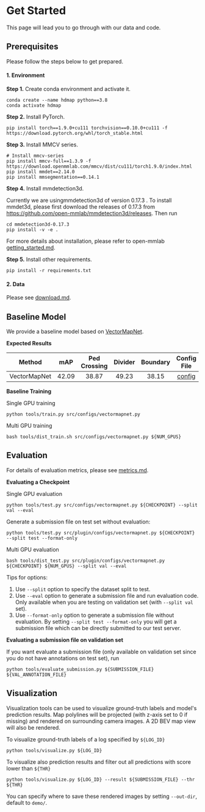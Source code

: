# Get Started 

This page will lead you to go through with our data and code.



## Prerequisites

Please follow the steps below to get prepared.

#### 1. Environment

**Step 1.** Create conda environment and activate it.

```
conda create --name hdmap python==3.8
conda activate hdmap
```

**Step 2.** Install PyTorch.

```
pip install torch==1.9.0+cu111 torchvision==0.10.0+cu111 -f https://download.pytorch.org/whl/torch_stable.html
```

**Step 3.** Install MMCV series.

```
# Install mmcv-series
pip install mmcv-full==1.3.9 -f https://download.openmmlab.com/mmcv/dist/cu111/torch1.9.0/index.html
pip install mmdet==2.14.0
pip install mmsegmentation==0.14.1
```

**Step 4.** Install mmdetection3d.

Currently we are usingmmdetection3d of  version 0.17.3 . To install mmdet3d, please first download the releases of 0.17.3 from https://github.com/open-mmlab/mmdetection3d/releases. Then run

```
cd mmdetection3d-0.17.3
pip install -v -e .
```

For more details about installation, please refer to open-mmlab [getting_started.md](https://github.com/open-mmlab/mmdetection3d/blob/master/docs/en/getting_started.md).

**Step 5.** Install other requirements.

```
pip install -r requirements.txt
```



#### 2. Data

Please see [download.md](./download.md).



## Baseline Model

We provide a baseline model based on [VectorMapNet](https://arxiv.org/abs/2206.08920). 

**Expected Results**

|    Method    |  mAP  | Ped Crossing | Divider | Boundary | Config File | Ckpt |
| :----------: | :---: | :----------: | :-----: | :------: | :---------: | :--: |
| VectorMapNet | 42.09 |    38.87     |  49.23  |  38.15   | [config]()  |      |

**Baseline Training**

Single GPU training

```
python tools/train.py src/configs/vectormapnet.py
```

Multi GPU training

```
bash tools/dist_train.sh src/configs/vectormapnet.py ${NUM_GPUS}
```



## Evaluation

For details of evaluation metrics, please see [metrics.md](./metrics.md).

**Evaluating a Checkpoint**

Single GPU evaluation

```
python tools/test.py src/configs/vectormapnet.py ${CHECKPOINT} --split val --eval
```

Generate a submission file on test set without evaluation:

```
python tools/test.py src/plugin/configs/vectormapnet.py ${CHECKPOINT} --split test --format-only
```

Multi GPU evaluation

```
bash tools/dist_test.py src/plugin/configs/vectormapnet.py ${CHECKPOINT} ${NUM_GPUS} --split val --eval
```

Tips for options:

1. Use `--split` option to specify the dataset split to test.
2. Use `--eval` option to generate a submission file and run evaluation code. Only available when you are testing on validation set (with `--split val` set).
3. Use `--format-only` option to generate a submission file without evaluation. By setting `--split test --format-only` you will get a submission file which can be directly submitted to our test server.



**Evaluating a submission file on validation set**

If you want evaluate a submission file (only available on validation set since you do not have annotations on test set), run

```
python tools/evaluate_submission.py ${SUBMISSION_FILE} ${VAL_ANNOTATION_FILE}
```



## Visualization

Visualization tools can be used to visualize ground-truth labels and model's prediction results. Map polylines will be projected (with z-axis set to 0 if missing) and rendered on surrounding camera images. A 2D BEV map view will also be rendered.



To visualize ground-truth labels of a log specified by `${LOG_ID} `

```
python tools/visualize.py ${LOG_ID} 
```

To visualize also prediction results and filter out all predictions with score lower than `${THR}`

```
python tools/visualize.py ${LOG_ID} --result ${SUBMISSION_FILE} --thr ${THR}
```

You can specify where to save these rendered images by setting `--out-dir`, default to `demo/`.
